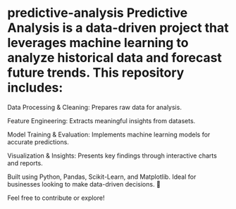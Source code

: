 # predictive-analysis Predictive Analysis is a data-driven project that leverages machine learning to analyze historical data and forecast future trends. This repository includes:

Data Processing & Cleaning: Prepares raw data for analysis.

Feature Engineering: Extracts meaningful insights from datasets.

Model Training & Evaluation: Implements machine learning models for accurate predictions.

Visualization & Insights: Presents key findings through interactive charts and reports.

Built using Python, Pandas, Scikit-Learn, and Matplotlib. Ideal for businesses looking to make data-driven decisions. 🚀

Feel free to contribute or explore!

